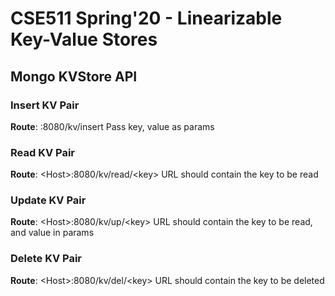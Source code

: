 # CSE511 Spring'20 - Linearizable Key-Value Stores

## Mongo KVStore API
### Insert KV Pair
**Route**: <Host>:8080/kv/insert
Pass key, value as params

### Read KV Pair
**Route**: \<Host>:8080/kv/read/\<key>
URL should contain the key to be read

### Update KV Pair
**Route**: \<Host>:8080/kv/up/\<key>
URL should contain the key to be read, and value in params

### Delete KV Pair
**Route**: \<Host>:8080/kv/del/\<key>
URL should contain the key to be deleted




